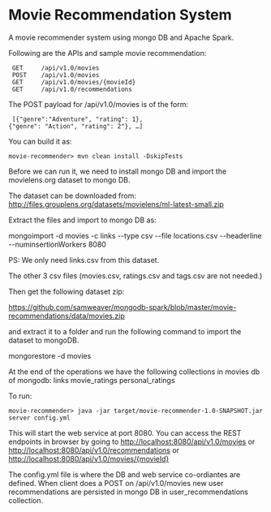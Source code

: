 # Movie Recommendation System

A movie recommender system using mongo DB and Apache Spark.

Following are the APIs and sample movie recommendation:
   ``` 
    GET     /api/v1.0/movies 
    POST    /api/v1.0/movies 
    GET     /api/v1.0/movies/{movieId} 
    GET     /api/v1.0/recommendations
   ```
    
 The POST payload for /api/v1.0/movies is of the form: 
```
 [{"genre":"Adventure", "rating": 1}, 
{"genre": "Action", "rating": 2"}, …]
```

You can build it as:
```
movie-recommender> mvn clean install -DskipTests
```
Before we can run it, we need to install mongo DB and import the movielens.org dataset to mongo DB.

The dataset can be downloaded from:
http://files.grouplens.org/datasets/movielens/ml-latest-small.zip 

Extract the files and import to mongo DB as:

mongoimport -d movies -c links --type csv --file locations.csv --headerline --numinsertionWorkers 8080

PS: We only need links.csv from this dataset.

The other 3 csv files (movies.csv, ratings.csv and tags.csv are not needed.)

Then get the following dataset zip:

https://github.com/samweaver/mongodb-spark/blob/master/movie-recommendations/data/movies.zip

and extract it to a folder and run the following command to import the dataset to mongoDB.

mongorestore -d movies

At the end of the operations we have the following collections in movies db of mongodb:
links
movie_ratings
personal_ratings


To run:
```
movie-recommender> java -jar target/movie-recommender-1.0-SNAPSHOT.jar server config.yml
```

This will start the web service at port 8080. You can access the REST endpoints in browser by going to [http://localhost:8080/api/v1.0/movies](http://localhost:8080/api/v1.0/movies) or [http://localhost:8080/api/v1.0/recommendations](http://localhost:8080/api/v1.0/recommendations) or [http://localhost:8080/api/v1.0/movies/{movieId}](http://localhost:8080/api/v1.0/movies/{movieId})

The config.yml file is where the DB and web service co-ordiantes are defined.
When client does a POST on /api/v1.0/movies new user recommendations are persisted in mongo DB in user_recommendations collection.
